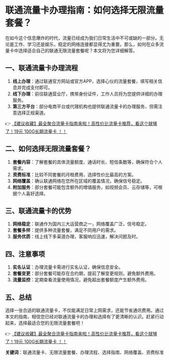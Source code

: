 # 联通流量卡办理指南：如何选择无限流量套餐？

在如今这个信息爆炸的时代，流量已经成为我们日常生活中不可或缺的一部分。无论是工作、学习还是娱乐，稳定的网络连接都显得尤为重要。那么，如何在众多流量卡中选择适合自己的联通无限流量套餐呢？本文将为您详细解答。

## 一、联通流量卡办理流程

1. **线上办理**：通过联通官方网站或官方APP，选择心仪的流量套餐，填写相关信息并完成支付即可。
2. **线下办理**：前往联通营业厅，携带身份证件，工作人员将为您提供详细的办理服务。
3. **第三方平台**：部分电商平台或代理机构也提供联通流量卡的办理服务，但需注意选择正规渠道。

👉 [【建议收藏】最全聚合流量卡指南来啦！高性价比流量卡推荐，看这个就够了！19元 100G长期流量卡 ！！](https://bit.ly/Liuliangka)

## 二、如何选择无限流量套餐？

1. **套餐内容**：了解套餐的具体流量额度、通话时长、短信条数等，确保符合个人需求。
2. **资费标准**：比较不同套餐的月租费用，选择性价比最高的方案。
3. **网络覆盖**：确认联通网络在您所在区域的覆盖情况，确保信号稳定。
4. **附加服务**：部分套餐可能包含额外的增值服务，如视频会员、云存储等，可根据个人喜好选择。

## 三、联通流量卡的优势

1. **网络稳定**：联通作为国内三大运营商之一，网络覆盖广泛，信号稳定。
2. **套餐多样**：提供多种流量套餐，满足不同用户的需求。
3. **服务优质**：线上线下多渠道办理，客服响应迅速，解决问题及时。

## 四、注意事项

1. **实名认证**：办理流量卡需进行实名认证，确保信息安全。
2. **套餐变更**：部分套餐可能存在合约期，提前了解变更规则，避免额外费用。
3. **流量监控**：定期查看流量使用情况，避免超出套餐额度产生额外费用。

## 五、总结

选择一张合适的联通流量卡，不仅能满足日常上网需求，还能节省通讯费用。通过本文的指南，相信您已经对联通流量卡的办理和选择有了更清晰的认识。赶紧行动起来，选择最适合您的无限流量套餐吧！

👉 [【建议收藏】最全聚合流量卡指南来啦！高性价比流量卡推荐，看这个就够了！19元 100G长期流量卡 ！！](https://bit.ly/Liuliangka)

**关键词**：联通流量卡、无限流量套餐、办理流程、选择指南、网络覆盖、资费标准